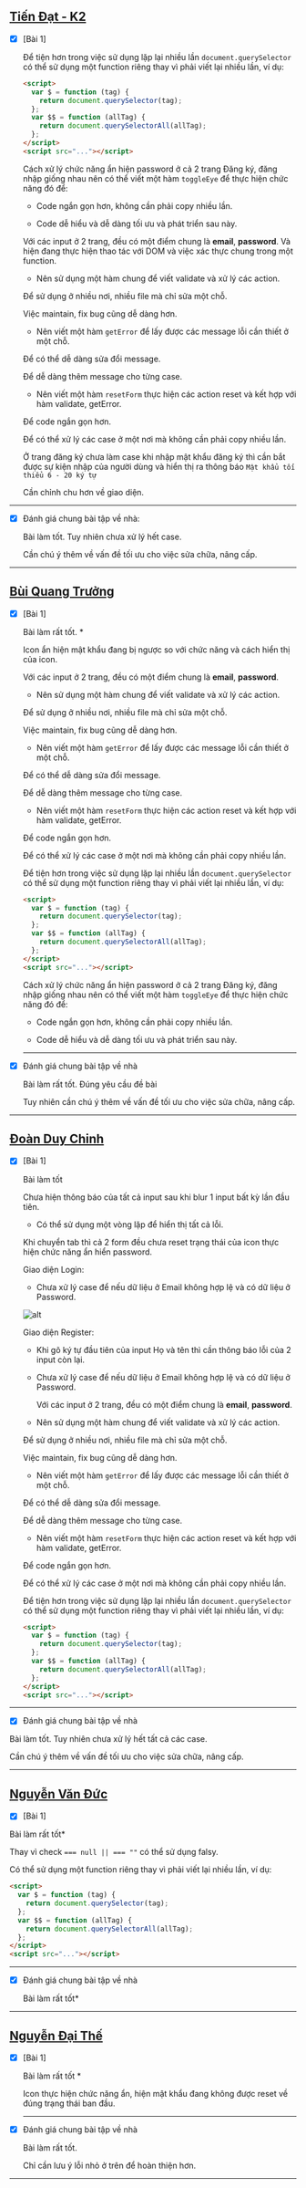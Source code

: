 ## [Tiến Đạt - K2](https://github.com/anhquan2211/F8-OFFLINE/tree/main/f8-offline-day23)

- [x] [Bài 1]

  Để tiện hơn trong việc sử dụng lặp lại nhiều lần `document.querySelector` có thể sử dụng một function riêng thay vì phải viết lại nhiều lần, ví dụ:

  ```html
  <script>
    var $ = function (tag) {
      return document.querySelector(tag);
    };
    var $$ = function (allTag) {
      return document.querySelectorAll(allTag);
    };
  </script>
  <script src="..."></script>
  ```

  Cách xử lý chức năng ẩn hiện password ở cả 2 trang Đăng ký, đăng nhập giống nhau nên có thể viết một hàm `toggleEye` để thực hiện chức năng đó để:

  - Code ngắn gọn hơn, không cần phải copy nhiều lần.

  - Code dễ hiểu và dễ dàng tối ưu và phát triển sau này.

  Với các input ở 2 trang, đều có một điểm chung là **email**, **password**. Và hiện đang thực hiện thao tác với DOM và việc xác thực chung trong một function.

  - Nên sử dụng một hàm chung để viết validate và xử lý các action.

  Để sử dụng ở nhiều nơi, nhiều file mà chỉ sửa một chỗ.

  Việc maintain, fix bug cũng dễ dàng hơn.

  - Nên viết một hàm `getError` để lấy được các message lỗi cần thiết ở một chỗ.

  Để có thể dễ dàng sửa đổi message.

  Để dễ dàng thêm message cho từng case.

  - Nên viết một hàm `resetForm` thực hiện các action reset và kết hợp với hàm validate, getError.

  Để code ngắn gọn hơn.

  Để có thể xử lý các case ở một nơi mà không cần phải copy nhiều lần.

  Ở trang đăng ký chưa làm case khi nhập mật khẩu đăng ký thì cần bắt được sự kiện nhập của người dùng và hiển thị ra thông báo `Mật khẩu tối thiểu 6 - 20 ký tự `

  Cần chỉnh chu hơn về giao diện.

---

- [x] Đánh giá chung bài tập về nhà:

  Bài làm tốt. Tuy nhiên chưa xử lý hết case.

  Cần chú ý thêm về vấn đề tối ưu cho việc sửa chữa, nâng cấp.

---

## [Bùi Quang Trưởng](https://github.com/OkazakiTruong/BQTruong-F8-K2-Offline/tree/main/Day23)

- [x] [Bài 1]

  Bài làm rất tốt. \*

  Icon ẩn hiện mật khẩu đang bị ngược so với chức năng và cách hiển thị của icon.

  Với các input ở 2 trang, đều có một điểm chung là **email**, **password**.

  - Nên sử dụng một hàm chung để viết validate và xử lý các action.

  Để sử dụng ở nhiều nơi, nhiều file mà chỉ sửa một chỗ.

  Việc maintain, fix bug cũng dễ dàng hơn.

  - Nên viết một hàm `getError` để lấy được các message lỗi cần thiết ở một chỗ.

  Để có thể dễ dàng sửa đổi message.

  Để dễ dàng thêm message cho từng case.

  - Nên viết một hàm `resetForm` thực hiện các action reset và kết hợp với hàm validate, getError.

  Để code ngắn gọn hơn.

  Để có thể xử lý các case ở một nơi mà không cần phải copy nhiều lần.

  Để tiện hơn trong việc sử dụng lặp lại nhiều lần `document.querySelector` có thể sử dụng một function riêng thay vì phải viết lại nhiều lần, ví dụ:

  ```html
  <script>
    var $ = function (tag) {
      return document.querySelector(tag);
    };
    var $$ = function (allTag) {
      return document.querySelectorAll(allTag);
    };
  </script>
  <script src="..."></script>
  ```

  Cách xử lý chức năng ẩn hiện password ở cả 2 trang Đăng ký, đăng nhập giống nhau nên có thể viết một hàm `toggleEye` để thực hiện chức năng đó để:

  - Code ngắn gọn hơn, không cần phải copy nhiều lần.

  - Code dễ hiểu và dễ dàng tối ưu và phát triển sau này.

  ***

- [x] Đánh giá chung bài tập về nhà

  Bài làm rất tốt. Đúng yêu cầu đề bài

  Tuy nhiên cần chú ý thêm về vấn đề tối ưu cho việc sửa chữa, nâng cấp.

---

## [Đoàn Duy Chinh](https://github.com/DuyChinh/f8-fullstack-KS2/tree/main/Day-23)

- [x] [Bài 1]

  Bài làm tốt

  Chưa hiện thông báo của tất cả input sau khi blur 1 input bất kỳ lần đầu tiên.

  - Có thể sử dụng một vòng lặp để hiển thị tất cả lỗi.

  Khi chuyển tab thì cả 2 form đều chưa reset trạng thái của icon thực hiện chức năng ẩn hiển password.

  Giao diện Login:

  - Chưa xử lý case để nếu dữ liệu ở Email không hợp lệ và có dữ liệu ở Password.

  ![alt](images/DoanDuyChinh-1.png)

  Giao diện Register:

  - Khi gõ ký tự đầu tiên của input Họ và tên thì cần thông báo lỗi của 2 input còn lại.

  - Chưa xử lý case để nếu dữ liệu ở Email không hợp lệ và có dữ liệu ở Password.

    Với các input ở 2 trang, đều có một điểm chung là **email**, **password**.

  - Nên sử dụng một hàm chung để viết validate và xử lý các action.

  Để sử dụng ở nhiều nơi, nhiều file mà chỉ sửa một chỗ.

  Việc maintain, fix bug cũng dễ dàng hơn.

  - Nên viết một hàm `getError` để lấy được các message lỗi cần thiết ở một chỗ.

  Để có thể dễ dàng sửa đổi message.

  Để dễ dàng thêm message cho từng case.

  - Nên viết một hàm `resetForm` thực hiện các action reset và kết hợp với hàm validate, getError.

  Để code ngắn gọn hơn.

  Để có thể xử lý các case ở một nơi mà không cần phải copy nhiều lần.

  Để tiện hơn trong việc sử dụng lặp lại nhiều lần `document.querySelector` có thể sử dụng một function riêng thay vì phải viết lại nhiều lần, ví dụ:

  ```html
  <script>
    var $ = function (tag) {
      return document.querySelector(tag);
    };
    var $$ = function (allTag) {
      return document.querySelectorAll(allTag);
    };
  </script>
  <script src="..."></script>
  ```

---

- [x] Đánh giá chung bài tập về nhà

Bài làm tốt. Tuy nhiên chưa xử lý hết tất cả các case.

Cần chú ý thêm về vấn đề tối ưu cho việc sửa chữa, nâng cấp.

---

## [Nguyễn Văn Đức](https://github.com/Poyken/Js/tree/main/day22/ex)

- [x] [Bài 1]

Bài làm rất tốt\*

Thay vì check `=== null || === ""` có thể sử dụng falsy.

Có thể sử dụng một function riêng thay vì phải viết lại nhiều lần, ví dụ:

```html
<script>
  var $ = function (tag) {
    return document.querySelector(tag);
  };
  var $$ = function (allTag) {
    return document.querySelectorAll(allTag);
  };
</script>
<script src="..."></script>
```

---

- [x] Đánh giá chung bài tập về nhà

  Bài làm rất tốt\*

---

## [Nguyễn Đại Thế](https://github.com/daithehh04/fullstack/tree/main/day23)

- [x] [Bài 1]

  Bài làm rất tốt \*

  Icon thực hiện chức năng ẩn, hiện mật khẩu đang không được reset về đúng trạng thái ban đầu.

  ***

- [x] Đánh giá chung bài tập về nhà

  Bài làm rất tốt.

  Chỉ cần lưu ý lỗi nhỏ ở trên để hoàn thiện hơn.

---
